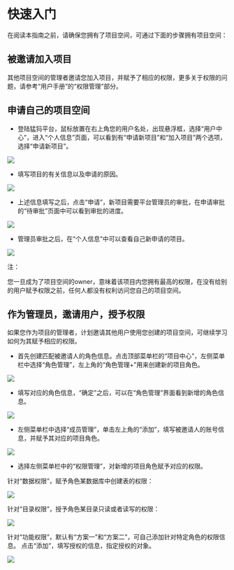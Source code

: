 # 快速入门

在阅读本指南之前，请确保您拥有了项目空间，可通过下面的步骤拥有项目空间：

## 被邀请加入项目

其他项目空间的管理者邀请您加入项目，并赋予了相应的权限，更多关于权限的问题，请参考“用户手册”的“权限管理”部分。

## 申请自己的项目空间

* 登陆猛犸平台，鼠标放置在右上角您的用户名处，出现悬浮框，选择“用户中心”，进入“个人信息”页面，可以看到有“申请新项目”和“加入项目”两个选项，选择“申请新项目”。

![](1/1-1.png) 

* 填写项目的有关信息以及申请的原因。 

![](1/1-2.png)

* 上述信息填写之后，点击“申请”，新项目需要平台管理员的审批，在申请审批的“待审批”页面中可以看到审批的进度。 

![](1/1-3.png)

* 管理员审批之后，在“个人信息”中可以查看自己新申请的项目。

![](1/1-4.png)

注：

您一旦成为了项目空间的owner，意味着该项目内您拥有最高的权限，在没有给别的用户赋予权限之前，任何人都没有权利访问您自己的项目空间。

## 作为管理员，邀请用户，授予权限

如果您作为项目的管理者，计划邀请其他用户使用您创建的项目空间，可继续学习如何为其赋予相应的权限。

* 首先创建匹配被邀请人的角色信息。点击顶部菜单栏的“项目中心”，左侧菜单栏中选择“角色管理”，左上角的“角色管理+”用来创建新的项目角色。

![](1/1-5.png)

* 填写对应的角色信息，“确定”之后，可以在“角色管理”界面看到新增的角色信息。

![](1/1-6.png)

* 左侧菜单栏中选择“成员管理”，单击左上角的“添加”，填写被邀请人的账号信息，并赋予其对应的项目角色。

![](1/1-7.png)

* 选择左侧菜单栏中的“权限管理”，对新增的项目角色赋予对应的权限。

针对“数据权限”，赋予角色某数据库中创建表的权限：

![](1/1-8.png)

针对“目录权限”，授予角色某目录只读或者读写的权限：

![](1/1-9.png)

针对“功能权限”，默认有“方案一”和“方案二”，可自己添加针对特定角色的权限信息。
点击“添加”，填写授权的信息，指定授权的对象。

![](1/1-10.png)


